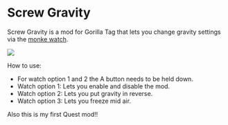 # Screw Gravity
Screw Gravity is a mod for Gorilla Tag that lets you change gravity settings via the [monke watch](https://github.com/RedBrumbler/MonkeComputer).

![](GitHub/screwgrav_example_gif_v2_comrpessed.gif)

How to use:
- For watch option 1 and 2 the A button needs to be held down.
- Watch option 1: Lets you enable and disable the mod.
- Watch option 2: Lets you put gravity in reverse.
- Watch option 3: Lets you freeze mid air.


Also this is my first Quest mod!!
